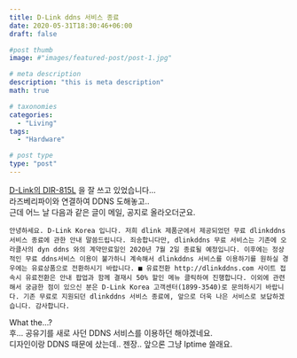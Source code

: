 ```yaml
---
title: D-Link ddns 서비스 종료
date: 2020-05-31T18:30:46+06:00
draft: false

#post thumb
image: #"images/featured-post/post-1.jpg"

# meta description
description: "this is meta description"
math: true

# taxonomies
categories:
  - "Living"
tags:
  - "Hardware"

# post type
type: "post"
---
```


[D-Link의 DIR-815L](https://eu.dlink.com/uk/en/products/dir-850l-wireless-ac1200-dual-band-gigabit-cloud-router) 을 잘 쓰고 있었습니다...  
라즈베리파이와 연결하여 DDNS 도해놓고..  
근데 어느 날 다음과 같은 글이 메일, 공지로 올라오더군요.

```
안녕하세요. D-Link Korea 입니다. 저희 dlink 제품군에서 제공되었던 무료 dlinkddns 서비스 종료에 관한 안내 말씀드립니다. 죄송합니다만, dlinkddns 무료 서비스는 기존에 오라클사의 dyn ddns 와의 계약만료일인 2020년 7월 2일 종료될 예정입니다. 이후에는 정상적인 무료 ddns서비스 이용이 불가하니 계속해서 dlinkddns 서비스를 이용하기를 원하실 경우에는 유료상품으로 전환하시기 바랍니다. ■ 유료전환 http://dlinkddns.com 사이트 접속시 유료전환은 안내 팝업과 함께 결재시 50% 할인 메뉴 클릭하여 진행합니다. 이외에 관련해서 궁금한 점이 있으신 분은 D-Link Korea 고객센터(1899-3540)로 문의하시기 바랍니다. 기존 무료로 지원되던 dlinkddns 서비스 종료에, 앞으로 더욱 나은 서비스로 보답하겠습니다. 감사합니다.
```

What the...?  
후... 공유기를 새로 사던 DDNS 서비스를 이용하던 해야겠네요.  
디자인이랑 DDNS 때문에 샀는데.. 젠장.. 앞으론 그냥 Iptime 쓸래요.

